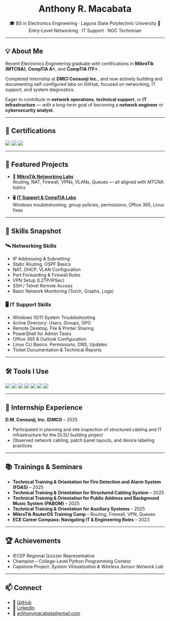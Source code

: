 <h1 align="center">Anthony R. Macabata</h1>

<p align="center">
  🎓 BS in Electronics Engineering · Laguna State Polytechnic University  
  📍 Entry-Level Networking · IT Support · NOC Technician  
</p>

---

## 💡 About Me

Recent Electronics Engineering graduate with certifications in **MikroTik (MTCNA)**, **CompTIA A+**, and **CompTIA ITF+**.  

Completed internship at **DMCI Consunji Inc.**, and now actively building and documenting self-configured labs on GitHub, focused on networking, IT support, and system diagnostics.  

Eager to contribute in **network operations**, **technical support**, or **IT infrastructure** — with a long-term goal of becoming a **network engineer** or **cybersecurity analyst**.

---

## 🏅 Certifications

<div align="left">
  <img src="https://img.shields.io/badge/MTCNA-MikroTik-blue?style=for-the-badge&logo=mikrotik&logoColor=white" />
  <img src="https://img.shields.io/badge/CompTIA%20A%2B-EE0000?style=for-the-badge&logo=compTIA&logoColor=white" />
  <img src="https://img.shields.io/badge/CompTIA%20ITF%2B-6A1B9A?style=for-the-badge&logo=compTIA&logoColor=white" />
</div>

---

## 📂 Featured Projects

- 📡 **[MikroTik Networking Labs](https://github.com/SaberPendragonn/MikroTik-Networking-Labs)**  
  Routing, NAT, Firewall, VPNs, VLANs, Queues — all aligned with MTCNA topics

- 🖥️ **[IT Support & CompTIA Labs](https://github.com/SaberPendragonn/IT-Support-CompTIA-Labs)**  
  Windows troubleshooting, group policies, permissions, Office 365, Linux fixes

---

## 🧠 Skills Snapshot

### 🛰 Networking Skills

- IP Addressing & Subnetting  
- Static Routing, OSPF Basics  
- NAT, DHCP, VLAN Configuration  
- Port Forwarding & Firewall Rules  
- VPN Setup (L2TP/IPSec)  
- SSH / Telnet Remote Access  
- Basic Network Monitoring (Torch, Graphs, Logs)

### 🖥️ IT Support Skills

- Windows 10/11 System Troubleshooting  
- Active Directory: Users, Groups, GPO  
- Remote Desktop, File & Printer Sharing  
- PowerShell for Admin Tasks  
- Office 365 & Outlook Configuration  
- Linux CLI Basics: Permissions, DNS, Updates  
- Ticket Documentation & Technical Reports

---

## 🛠 Tools I Use

<p align="left">
  <img src="https://img.shields.io/badge/MikroTik-CC241D?style=flat&logo=mikrotik&logoColor=white" />
  <img src="https://img.shields.io/badge/Winbox-3C3C3C?style=flat&logo=mikrotik&logoColor=white" />
  <img src="https://img.shields.io/badge/GNS3-336699?style=flat&logo=gns3&logoColor=white" />
  <img src="https://img.shields.io/badge/VMware-607078?style=flat&logo=vmware&logoColor=white" />
  <img src="https://img.shields.io/badge/VirtualBox-183A61?style=flat&logo=virtualbox&logoColor=white" />
  <img src="https://img.shields.io/badge/Wireshark-1679A7?style=flat&logo=wireshark&logoColor=white" />
  <img src="https://img.shields.io/badge/PowerShell-012456?style=flat&logo=powershell&logoColor=white" />
</p>

---

## 🏢 Internship Experience

**D.M. Consunji, Inc. (DMCI)** – 2025  
- Participated in planning and site inspection of structured cabling and IT infrastructure for the DLSU building project  
- Observed network cabling, patch panel layouts, and device labeling practices

---

## 📚 Trainings & Seminars

- **Technical Training & Orientation for Fire Detection and Alarm System (FDAS)** – 2025  
- **Technical Training & Orientation for Structured Cabling System** – 2025  
- **Technical Training & Orientation for Public Address and Background Music System (PABGM)** – 2025  
- **Technical Training & Orientation for Auxiliary Systems** – 2025  
- **MikroTik RouterOS Training Camp** – Routing, Firewall, VPN, Queues  
- **ECE Career Compass: Navigating IT & Engineering Roles** – 2023

---

## 🏆 Achievements

- IECEP Regional Quizzer Representative  
- Champion – College-Level Python Programming Contest  
- Capstone Project: *System Virtualization & Wireless Sensor Network Lab*

---

## 📫 Connect

- 🔗 [GitHub](https://github.com/SaberPendragonn)  
- 🔗 [LinkedIn](https://linkedin.com/in/yourusername)  
- 📧 anthonymacabata@email.com
